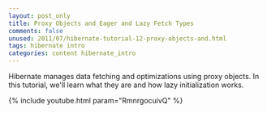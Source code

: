 ```yaml
---
layout: post_only
title: Proxy Objects and Eager and Lazy Fetch Types
comments: false
unused: 2011/07/hibernate-tutorial-12-proxy-objects-and.html
tags: hibernate intro
categories: content hibernate_intro
---
```


Hibernate manages data fetching and optimizations using proxy objects. In this tutorial, we'll learn what they are and how lazy initialization works.

{% include youtube.html param="RmnrgocuivQ" %}
